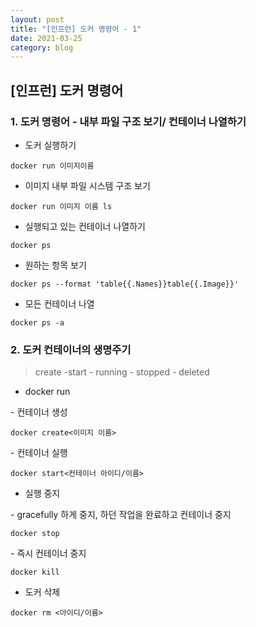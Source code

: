 ```yaml
---
layout: post
title: "[인프런] 도커 명령어 - 1"
date: 2021-03-25
category: blog
---
```


## [인프런] 도커 명령어 


### 1. 도커 명령어 - 내부 파일 구조 보기/ 컨테이너 나열하기

- 도커 실행하기

```
docker run 이미지이름
```

- 이미지 내부 파일 시스템 구조 보기
 
```
docker run 이미지 이름 ls
```

- 실행되고 있는 컨테이너 나열하기

```
docker ps
```

- 원하는 항목 보기

```
docker ps --format 'table{{.Names}}table{{.Image}}'
```

- 모든 컨테이너 나열

```
docker ps -a
```

### 2. 도커 컨테이너의 생명주기

> create -start - running - stopped - deleted

- docker run 

\- 컨테이너 생성

```
docker create<이미지 이름>
```
\- 컨테이너 실행
```
docker start<컨테이너 아이디/이름> 
```

- 실행 중지

\- gracefully 하게 중지, 하던 작업을 완료하고 컨테이너 중지
```
docker stop
```
\- 즉시 컨테이너 중지
```
docker kill
```

- 도커 삭제

```
docker rm <아이디/이름>
```

